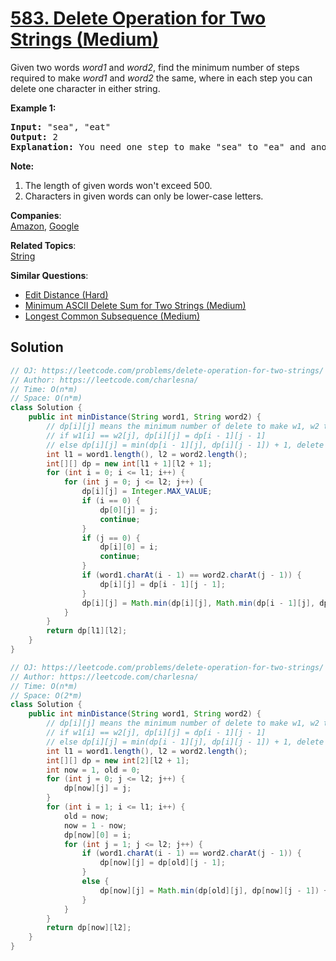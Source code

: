 # [583. Delete Operation for Two Strings (Medium)](https://leetcode.com/problems/delete-operation-for-two-strings/)

<p>
Given two words <i>word1</i> and <i>word2</i>, find the minimum number of steps required to make <i>word1</i> and <i>word2</i> the same, where in each step you can delete one character in either string.
</p>

<p><b>Example 1:</b><br>
</p><pre><b>Input:</b> "sea", "eat"
<b>Output:</b> 2
<b>Explanation:</b> You need one step to make "sea" to "ea" and another step to make "eat" to "ea".
</pre>
<p></p>

<p><b>Note:</b><br>
</p><ol>
<li>The length of given words won't exceed 500.</li>
<li>Characters in given words can only be lower-case letters.</li>
</ol>
<p></p>

**Companies**:  
[Amazon](https://leetcode.com/company/amazon), [Google](https://leetcode.com/company/google)

**Related Topics**:  
[String](https://leetcode.com/tag/string/)

**Similar Questions**:
* [Edit Distance (Hard)](https://leetcode.com/problems/edit-distance/)
* [Minimum ASCII Delete Sum for Two Strings (Medium)](https://leetcode.com/problems/minimum-ascii-delete-sum-for-two-strings/)
* [Longest Common Subsequence (Medium)](https://leetcode.com/problems/longest-common-subsequence/)

## Solution 

```java
// OJ: https://leetcode.com/problems/delete-operation-for-two-strings/
// Author: https://leetcode.com/charlesna/
// Time: O(n*m)
// Space: O(n*m)
class Solution {
    public int minDistance(String word1, String word2) {
        // dp[i][j] means the minimum number of delete to make w1, w2 the same.
        // if w1[i] == w2[j], dp[i][j] = dp[i - 1][j - 1]
        // else dp[i][j] = min(dp[i - 1][j], dp[i][j - 1]) + 1, delete w1[i] or w2[j]
        int l1 = word1.length(), l2 = word2.length();
        int[][] dp = new int[l1 + 1][l2 + 1];
        for (int i = 0; i <= l1; i++) {
            for (int j = 0; j <= l2; j++) {
                dp[i][j] = Integer.MAX_VALUE;
                if (i == 0) {
                    dp[0][j] = j;
                    continue;
                }
                if (j == 0) {
                    dp[i][0] = i;
                    continue;
                }
                if (word1.charAt(i - 1) == word2.charAt(j - 1)) {
                    dp[i][j] = dp[i - 1][j - 1];
                }
                dp[i][j] = Math.min(dp[i][j], Math.min(dp[i - 1][j], dp[i][j - 1]) + 1);
            }
        }
        return dp[l1][l2];
    }
}

// OJ: https://leetcode.com/problems/delete-operation-for-two-strings/
// Author: https://leetcode.com/charlesna/
// Time: O(n*m)
// Space: O(2*m)
class Solution {
    public int minDistance(String word1, String word2) {
        // dp[i][j] means the minimum number of delete to make w1, w2 the same.
        // if w1[i] == w2[j], dp[i][j] = dp[i - 1][j - 1]
        // else dp[i][j] = min(dp[i - 1][j], dp[i][j - 1]) + 1, delete w1[i] or w2[j]
        int l1 = word1.length(), l2 = word2.length();
        int[][] dp = new int[2][l2 + 1];
        int now = 1, old = 0;
        for (int j = 0; j <= l2; j++) {
            dp[now][j] = j;
        }
        for (int i = 1; i <= l1; i++) {
            old = now;
            now = 1 - now;
            dp[now][0] = i;
            for (int j = 1; j <= l2; j++) {
                if (word1.charAt(i - 1) == word2.charAt(j - 1)) {
                    dp[now][j] = dp[old][j - 1];
                }
                else {
                    dp[now][j] = Math.min(dp[old][j], dp[now][j - 1]) + 1;
                }
            }
        }
        return dp[now][l2];
    }
}
```